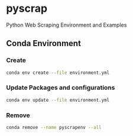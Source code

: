 # pyscrap
Python Web Scraping Environment and Examples

## Conda Environment

### Create

```bash
conda env create --file environment.yml
```

### Update Packages and configurations

```bash
conda env update --file environment.yml
```

### Remove 

```bash
conda remove --name pyscrapenv --all
```
